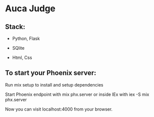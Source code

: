 # Auca Judge 

## Stack:

- Python, Flask 

- SQlite 

- Html, Css

## To start your Phoenix server:

Run mix setup to install and setup dependencies

Start Phoenix endpoint with mix phx.server or inside IEx with iex -S mix phx.server

Now you can visit localhost:4000 from your browser.
